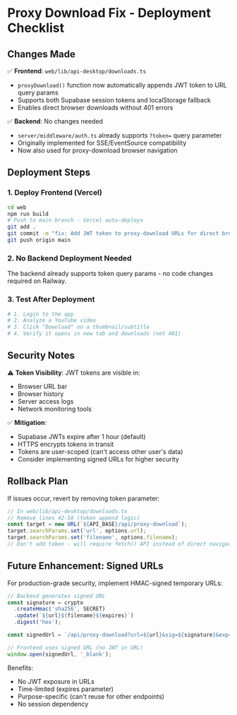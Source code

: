 # Proxy Download Fix - Deployment Checklist

## Changes Made

✅ **Frontend**: `web/lib/api-desktop/downloads.ts`
- `proxyDownload()` function now automatically appends JWT token to URL query params
- Supports both Supabase session tokens and localStorage fallback
- Enables direct browser downloads without 401 errors

✅ **Backend**: No changes needed
- `server/middleware/auth.ts` already supports `?token=` query parameter
- Originally implemented for SSE/EventSource compatibility
- Now also used for proxy-download browser navigation

## Deployment Steps

### 1. Deploy Frontend (Vercel)

```bash
cd web
npm run build
# Push to main branch - Vercel auto-deploys
git add .
git commit -m "fix: Add JWT token to proxy-download URLs for direct browser downloads"
git push origin main
```

### 2. No Backend Deployment Needed

The backend already supports token query params - no code changes required on Railway.

### 3. Test After Deployment

```bash
# 1. Login to the app
# 2. Analyze a YouTube video
# 3. Click "Download" on a thumbnail/subtitle
# 4. Verify it opens in new tab and downloads (not 401)
```

## Security Notes

⚠️ **Token Visibility**: JWT tokens are visible in:
- Browser URL bar
- Browser history
- Server access logs
- Network monitoring tools

✅ **Mitigation**:
- Supabase JWTs expire after 1 hour (default)
- HTTPS encrypts tokens in transit
- Tokens are user-scoped (can't access other user's data)
- Consider implementing signed URLs for higher security

## Rollback Plan

If issues occur, revert by removing token parameter:

```typescript
// In web/lib/api-desktop/downloads.ts
// Remove lines 42-58 (token append logic)
const target = new URL(`${API_BASE}/api/proxy-download`);
target.searchParams.set('url', options.url);
target.searchParams.set('filename', options.filename);
// Don't add token - will require fetch() API instead of direct navigation
```

## Future Enhancement: Signed URLs

For production-grade security, implement HMAC-signed temporary URLs:

```typescript
// Backend generates signed URL
const signature = crypto
  .createHmac('sha256', SECRET)
  .update(`${url}${filename}${expires}`)
  .digest('hex');

const signedUrl = `/api/proxy-download?url=${url}&sig=${signature}&exp=${expires}`;

// Frontend uses signed URL (no JWT in URL)
window.open(signedUrl, '_blank');
```

Benefits:
- No JWT exposure in URLs
- Time-limited (expires parameter)
- Purpose-specific (can't reuse for other endpoints)
- No session dependency
